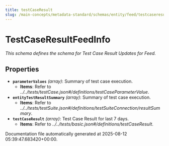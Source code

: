 ```yaml
---
title: testCaseResult
slug: /main-concepts/metadata-standard/schemas/entity/feed/testcaseresult
---
```


# TestCaseResultFeedInfo

*This schema defines the schema for Test Case Result Updates for Feed.*

## Properties

- **`parameterValues`** *(array)*: Summary of test case execution.
  - **Items**: Refer to *../../tests/testCase.json#/definitions/testCaseParameterValue*.
- **`entityTestResultSummary`** *(array)*: Summary of test case execution.
  - **Items**: Refer to *../../tests/testSuite.json#/definitions/testSuiteConnection/resultSummary*.
- **`testCaseResult`** *(array)*: Test Case Result for last 7 days.
  - **Items**: Refer to *../../tests/basic.json#/definitions/testCaseResult*.


Documentation file automatically generated at 2025-08-12 05:39:47.683420+00:00.
